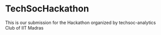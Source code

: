 # TechSocHackathon
This is our submission for the Hackathon organized by techsoc-analytics Club of IIT Madras
